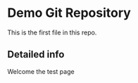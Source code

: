 # Demo Git Repository

This is the first file in this repo.

## Detailed info

Welcome the test page